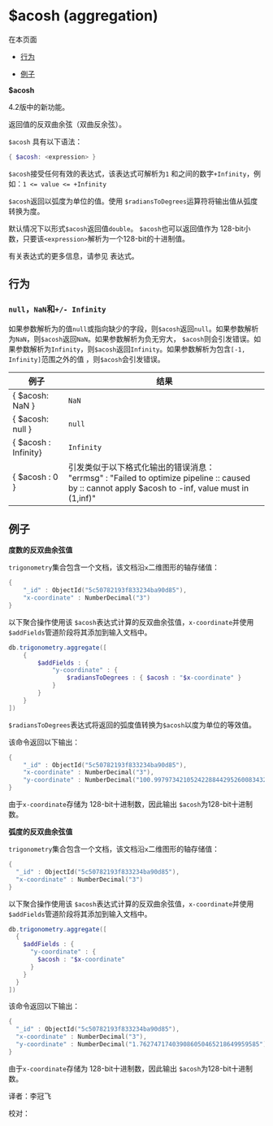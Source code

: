 # [ ](#)$acosh (aggregation)

[]()

在本页面

*   [行为](#behavior)

*   [例子](#examples)

**$acosh**

4.2版中的新功能。

返回值的反双曲余弦（双曲反余弦）。

`$acosh` 具有以下语法：

```powershell
{ $acosh: <expression> }
```

`$acosh`接受任何有效的表达式，该表达式可解析为`1` 和之间的数字`+Infinity`，例如：`1 <= value <= +Infinity`

`$acosh`返回以弧度为单位的值。使用 `$radiansToDegrees`运算符将输出值从弧度转换为度。

默认情况下以形式`$acosh`返回值`double`。 `$acosh`也可以返回值作为 128-bit小数，只要该`<expression>`解析为一个128-bit的十进制值。

有关表达式的更多信息，请参见 表达式。

## 行为

### `null`，`NaN`和`+/- Infinity`

如果参数解析为的值`null`或指向缺少的字段，则`$acosh`返回`null`。如果参数解析为`NaN`，则`$acosh`返回`NaN`。如果参数解析为负无穷大， `$acosh`则会引发错误。如果参数解析为`Infinity`，则`$acosh`返回`Infinity`。如果参数解析为包含`[-1, Infinity]`范围之外的值 ，则`$acosh`会引发错误。 

| 例子                 | 结果                                                         |
| -------------------- | ------------------------------------------------------------ |
| { $acosh: NaN }      | `NaN`                                                        |
| { $acosh: null }     | `null`                                                       |
| { $acosh : Infinity} | `Infinity`                                                   |
| { $acosh : 0 }       | 引发类似于以下格式化输出的错误消息：<br />"errmsg" :   "Failed to optimize pipeline :: caused by :: cannot   apply $acosh to -inf, value must in (1,inf)" |

## 例子

**度数的反双曲余弦值**

`trigonometry`集合包含一个文档，该文档沿`x`二维图形的轴存储值：

```powershell
{
    "_id" : ObjectId("5c50782193f833234ba90d85"),
    "x-coordinate" : NumberDecimal("3")
}
```

以下聚合操作使用该 `$acosh`表达式计算的反双曲余弦值，`x-coordinate`并使用`$addFields`管道阶段将其添加到输入文档中。

```powershell
db.trigonometry.aggregate([
    {
        $addFields : {
            "y-coordinate" : {
                $radiansToDegrees : { $acosh : "$x-coordinate" }
            }
        }
    }
])
```

`$radiansToDegrees`表达式将返回的弧度值转换为`$acosh`以度为单位的等效值。

该命令返回以下输出：

```powershell
{
    "_id" : ObjectId("5c50782193f833234ba90d85"),
    "x-coordinate" : NumberDecimal("3"),
    "y-coordinate" : NumberDecimal("100.9979734210524228844295260083432")
}
```

由于`x-coordinate`存储为 128-bit十进制数，因此输出 `$acosh`为128-bit十进制数。

**弧度的反双曲余弦值**

`trigonometry`集合包含一个文档，该文档沿`x`二维图形的轴存储值：

```powershell
{
  "_id" : ObjectId("5c50782193f833234ba90d85"),
  "x-coordinate" : NumberDecimal("3")
}
```

以下聚合操作使用该 `$acosh`表达式计算的反双曲余弦值，`x-coordinate`并使用`$addFields`管道阶段将其添加到输入文档中。

```powershell
db.trigonometry.aggregate([
  {
    $addFields : {
      "y-coordinate" : {
        $acosh : "$x-coordinate"
      }
    }
  }
])
```

该命令返回以下输出：

```powershell
{
  "_id" : ObjectId("5c50782193f833234ba90d85"),
  "x-coordinate" : NumberDecimal("3"),
  "y-coordinate" : NumberDecimal("1.762747174039086050465218649959585")
}
```

由于`x-coordinate`存储为 128-bit十进制数，因此输出 `$acosh`为128-bit十进制数。



译者：李冠飞

校对：